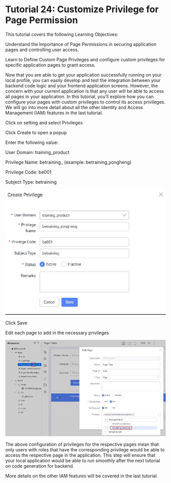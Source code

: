 # Tutorial 24: Customize Privilege for Page Permission

This tutorial covers the following Learning Objectives:



Understand the Importance of Page Permissions in securing application pages and controlling user access.

Learn to Define Custom Page Privileges and configure custom privileges for specific application pages to grant access.

Now that you are able to get your application successfully running on your local profile, you can easily develop and test the integration between your backend code logic and your frontend application screens. However, the concern with your current application is that any user will be able to access all pages in your application. In this tutorial, you’ll explore how you can configure your pages with custom privileges to control its access privileges. We will go into more detail about all the other Identity and Access Management (IAM) features in the last tutorial.

Click on setting and select Privileges





Click Create to open a popup







Enter the following value:

User Domain: training_product

Privilege Name: betraining_<username> (example: betraining_yongheng)

Privilege Code: be001

Subject Type: betraining





![Image Description](./images/image_149.png)



Click Save





Edit each page to add in the necessary privileges







![Image Description](./images/image_150.jpeg)









The above configuration of privileges for the respective pages mean that only users with roles that have the corresponding privilege would be able to access the respective page in the application. This step will ensure that your local application would be able to run smoothly after the next tutorial on code generation for backend.



More details on the other IAM features will be covered in the last tutorial.



